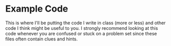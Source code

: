 # Example Code

This is where I'll be putting the code I write in class (more or less) and other code I think might be useful to you. I strongly recommend looking at this code whenever you are confused or stuck on a problem set since these files often contain clues and hints.


